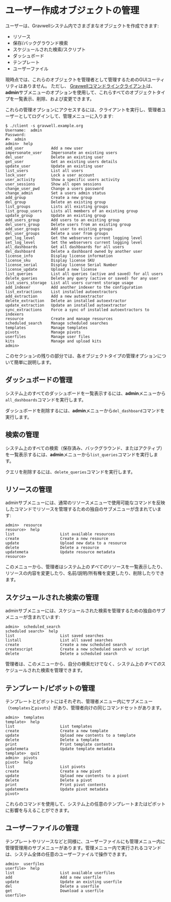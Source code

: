 # ユーザー作成オブジェクトの管理

ユーザーは、Gravwellシステム内でさまざまなオブジェクトを作成できます:

* リソース
* 保存/バックグラウンド検索
* スケジュールされた検索/スクリプト
* ダッシュボード
* テンプレート
* ユーザーファイル

現時点では、これらのオブジェクトを管理者として管理するためのGUIユーティリティはありません。 ただし、 [Gravwellコマンドラインクライアント](#!cli/cli.md)は、**admin**サブメニューのオプションを使用して、これらすべてのオブジェクトタイプを一覧表示、削除、および変更できます。

これらの管理オプションにアクセスするには、クライアントを実行し、管理者ユーザーとしてログインして、管理メニューに入ります:

```
$ ./client -s gravwell.example.org
Username:  admin
Password:  
#>  admin
admin>  help
add_user            Add a new user
impersonate_user    Impersonate an existing users
del_user            Delete an existing user
get_user            Get an existing users details
update_user         Update an existing user
list_users          List all users
lock_user           Lock a user account
user_activity       Show a specific users activity
user_sessions       Show all open sessions
change_user_pwd     Change a users password
change_admin        Set a users admin status
add_group           Create a new group
del_group           Delete an existing group
list_groups         Lists all existing groups
list_group_users    Lists all members of an existing group
update_group        Update an existing group
add_users_group     Add users to an existing group
del_users_group     Delete users from an existing group
add_user_groups     Add user to existing groups
del_user_groups     Delete a user from groups
get_log_level       Get the webservers current logging level
set_log_level       Set the webservers current logging level
all_dashboards      Get all dashboards for all users
del_dashboard       Delete a dashboard owned by another user
license_info        Display license information
license_sku         Display license SKU
license_serial      Display license Serial Number
license_update      Upload a new license
list_queries        List all queries (active and saved) for all users
delete_queries      Delete any query (active or saved) for any user
list_users_storage  List all users current storage usage
add_indexer         Add another indexer to the configuration
list_extractions    List installed autoextractors
add_extraction      Add a new autoextractor
delete_extraction   Delete an installed autoextractor
update_extraction   Update an installed autoextractor
sync_extractions    Force a sync of installed autoextractors to indexers
resource            Create and manage resources
scheduled_search    Manage scheduled searches
templates           Manage templates
pivots              Manage pivots
userfiles           Manage user files
kits                Manage and upload kits
admin>
```

このセクションの残りの部分では、各オブジェクトタイプの管理オプションについて簡単に説明します。

## ダッシュボードの管理

システム上のすべてのダッシュボードを一覧表示するには、**admin**メニューから`all_dashboards`コマンドを実行します。

ダッシュボードを削除するには、**admin**メニューから`del_dashboard`コマンドを実行します。

## 検索の管理

システム上のすべての検索（保存済み、バックグラウンド、またはアクティブ）を一覧表示するには、**admin**メニューから`list_queries`コマンドを実行します。

クエリを削除するには、`delete_queries`コマンドを実行します。

## リソースの管理

adminサブメニューには、通常のリソースメニューで使用可能なコマンドを反映したコマンドでリソースを管理するための独自のサブメニューが含まれています:

```
admin>  resource
resource>  help
list                	List available resources
create              	Create a new resource
update              	Upload new data to a resource
delete              	Delete a resource
updatemeta          	Update resource metadata
resource>  
```

このメニューから、管理者はシステム上の*すべての*リソースを一覧表示したり、リソースの内容を変更したり、名前/説明/所有権を変更したり、削除したりできます。

## スケジュールされた検索の管理

adminサブメニューには、スケジュールされた検索を管理するための独自のサブメニューが含まれています:

```
admin>  scheduled_search
scheduled search>  help
list                	List saved searches
listall             	List all saved searches
create              	Create a new scheduled search
createscript        	Create a new scheduled search w/ script
delete              	Delete a scheduled search
```

管理者は、このメニューから、自分の検索だけでなく、システム上の*すべての*スケジュールされた検索を管理できます。

## テンプレート/ピボットの管理

テンプレートとピボットにはそれぞれ、管理者メニュー内にサブメニュー（`templates`と`pivots`）があり、管理者向けの同じコマンドセットがあります。

```
admin>  templates
template>  help
list                	List templates
create              	Create a new template
update              	Upload new contents to a template
delete              	Delete a template
print               	Print template contents
updatemeta          	Update template metadata
template>  quit
admin>  pivots
pivot>  help
list                	List pivots
create              	Create a new pivot
update              	Upload new contents to a pivot
delete              	Delete a pivot
print               	Print pivot contents
updatemeta          	Update pivot metadata
pivot>
```

これらのコマンドを使用して、システム上の任意のテンプレートまたはピボットに影響を与えることができます。

## ユーザーファイルの管理

テンプレートやリソースなどと同様に、ユーザーファイルにも管理メニュー内に管理管理用のサブメニューがあります。管理メニュー内で実行されるコマンドは、システム全体の任意のユーザーファイルで操作できます。

```
admin>  userfiles
userfile>  help
list                	List available userfiles
add                 	Add a new userfile
update              	Update an existing userfile
del                 	Delete a userfile
get                 	Download a userfile
userfile> 
```

